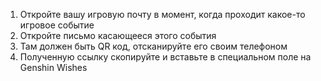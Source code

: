 1) Откройте вашу игровую почту в момент, когда проходит какое-то игровое событие
2) Откройте письмо касающееся этого события
3) Там должен быть QR код, отсканируйте его своим телефоном
4) Полученную ссылку скопируйте и вставьте в специальном поле на Genshin Wishes